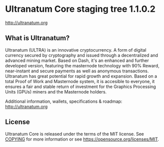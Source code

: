 Ultranatum Core staging tree 1.1.0.2
===============================

http://ultranatum.org


What is Ultranatum?
----------------

Ultranatum (ULTRA) is an innovative cryptocurrency. A form of digital currency secured by cryptography and issued through a decentralized and advanced mining market. Based on Dash, it's an enhanced and further developed version, featuring the masternode technology with 90% Reward, near-instant and secure payments as well as anonymous transactions. Ultranatum has great potential for rapid growth and expansion. Based on a total Proof of Work and Masternode system, it is accesible to everyone, it ensures a fair and stable return of investment for the Graphics Processing Units (GPUs) miners and the Masternode holders.

Additional information, wallets, specifications & roadmap: http://ultranatum.org


License
-------

Ultranatum Core is released under the terms of the MIT license. See [COPYING](COPYING) for more
information or see https://opensource.org/licenses/MIT.


